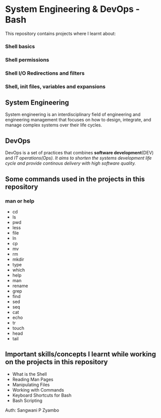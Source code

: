 # System Engineering & DevOps - Bash

This repository contains projects where I learnt about:
### Shell basics
### Shell permissions
### Shell I/O Redirections and filters
### Shell, init files, variables and expansions

## System Engineering
System engineering is an interdisciplinary field of engineering and engineering management that focuses on how to design, integrate, and manage complex systems over their life cycles.

## DevOps
DevOps is a set of practices that combines __software development__(DEV) and _IT operations(Ops). It aims to shorten the systems development life cycle and provide continous delivery with high software quality._

## Some commands used in the projects in this repository
### man or help
- cd
- ls
- pwd
- less
- file
- ln
- cp
- mv
- rm
- mkdir
- type
- which
- help
- man
- rename
- grep
- find
- sed
- seq
- cat
- echo
- tr
- touch
- head
- tail

## Important skills/concepts I learnt while working on the projects in this repository
- What is the Shell
- Reading Man Pages
- Manipulating Files
- Working with Commands
- Keyboard Shortcuts for Bash
- Bash Scripting

Auth: Sangwani P Zyambo
